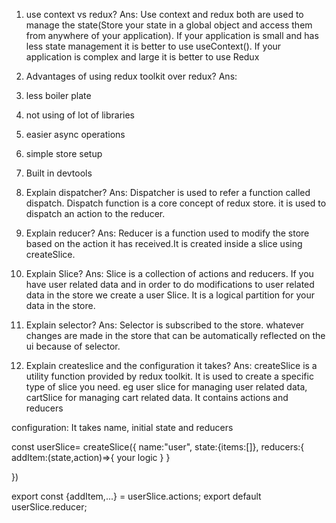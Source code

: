 1. use context vs redux?
Ans: Use context and redux both are used to manage the state(Store your state in a global object and access them from anywhere of your application). 
If your application is small and has less state management it is better to use useContext().
If your application is complex and large it is better to use Redux

2. Advantages of using redux toolkit over redux?
Ans: 
1. less  boiler plate
2. not using of lot of libraries
3. easier async operations
4. simple store setup
5. Built in devtools

3. Explain dispatcher?
Ans: Dispatcher is used to refer a function called dispatch. Dispatch function is a core concept of redux store. it is used to dispatch an action to the reducer. 

4. Explain reducer?
Ans: Reducer is a function used to modify the store based on the action it has received.It is created inside a slice using createSlice.

5. Explain Slice?
Ans: Slice is a collection of actions and reducers. If you have user related data and in order to do modifications to user related data in the store we create a user Slice. It is a logical partition for your data in the store.

6. Explain selector?
Ans: Selector is subscribed to the store. whatever changes are made in the store that can be automatically reflected on the ui because of selector.

7. Explain createslice and the configuration it takes?
Ans: createSlice is a utility function provided by redux toolkit. It is used to create a specific type of slice you need. eg user slice for managing user related data, cartSlice for managing cart related data. It contains actions and reducers

configuration: It takes name, initial state and reducers

const userSlice= createSlice({
    name:"user",
    state:{items:[]},
    reducers:{
        addItem:(state,action)=>{
            your logic
        }
    }

})

export const {addItem,...} = userSlice.actions;
export default userSlice.reducer;